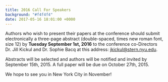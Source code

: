 ```yaml
---
title: 2016 Call For Speakers
background: "#f4f4f4"
date: 2017-05-16 18:01:00 +0000
---
```

Authors who wish to present their papers at the conference should submit electronically a three-page abstract (double-spaced, times new roman font, size 12) by __Tuesday September 1st, 2016__ to the conference co-Directors Dr. Jill Kickul and Dr. Sophie Bacq at this address: jkickul@stern.nyu.edu.

Abstracts will be selected and authors will be notified and invited by September 15th, 2015. A full paper will be due on October 27th, 2015.

We hope to see you in New York City in November!
